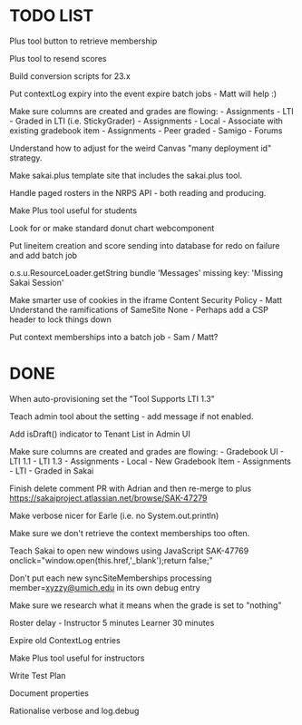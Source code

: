 
TODO LIST
=========

Plus tool button to retrieve membership

Plus tool to resend scores

Build conversion scripts for 23.x

Put contextLog expiry into the event expire batch jobs - Matt will help :)

Make sure columns are created and grades are flowing:
    - Assignments - LTI - Graded in LTI (i.e. StickyGrader)
    - Assignments - Local - Associate with existing gradebook item
    - Assignments - Peer graded
    - Samigo
    - Forums

Understand how to adjust for the weird Canvas "many deployment id" strategy.

Make sakai.plus template site that includes the sakai.plus tool.

Handle paged rosters in the NRPS API - both reading and producing.

Make Plus tool useful for students

Look for or make standard donut chart webcomponent

Put lineitem creation and score sending into database for redo on failure and add batch job

o.s.u.ResourceLoader.getString bundle 'Messages'  missing key: 'Missing Sakai Session'

Make smarter use of cookies in the iframe Content Security Policy - Matt
Understand the ramifications of SameSite None - Perhaps add a CSP header to lock things down

Put context memberships into a batch job - Sam / Matt?

DONE
====

When auto-provisioning set the "Tool Supports LTI 1.3"

Teach admin tool about the setting - add message if not enabled.

Add isDraft() indicator to Tenant List in Admin UI

Make sure columns are created and grades are flowing:
    - Gradebook UI
    - LTI 1.1
    - LTI 1.3
    - Assignments - Local - New Gradebook Item
    - Assignments - LTI - Graded in Sakai

Finish delete comment PR with Adrian and then re-merge to plus
https://sakaiproject.atlassian.net/browse/SAK-47279

Make verbose nicer for Earle (i.e. no System.out.println)

Make sure we don't retrieve the context memberships too often.

Teach Sakai to open new windows using JavaScript SAK-47769
    onclick="window.open(this.href,'_blank');return false;"

Don't put each new syncSiteMemberships processing member=xyzzy@umich.edu in its own debug entry

Make sure we research what it means when the grade is set to "nothing"

Roster delay - Instructor 5 minutes Learner 30 minutes

Expire old ContextLog entries

Make Plus tool useful for instructors

Write Test Plan

Document properties

Rationalise verbose and log.debug

